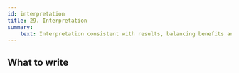 ```yaml
---
id: interpretation
title: 29. Interpretation
summary:
    text: Interpretation consistent with results, balancing benefits and harms, and considering other relevant evidence.
---
```


## What to write

